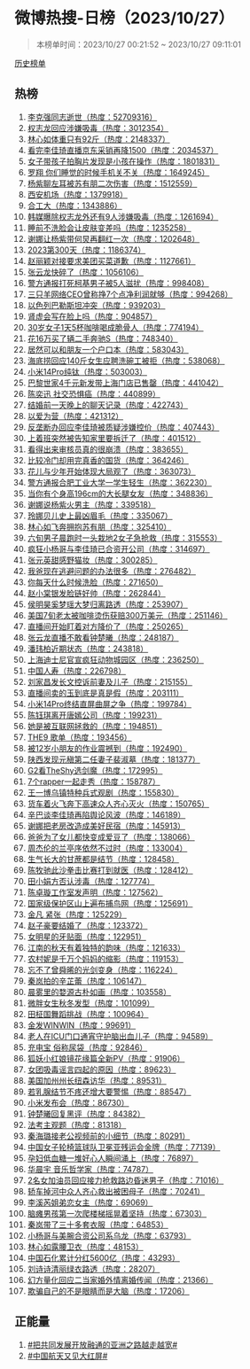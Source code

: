<h1>
微博热搜-日榜（2023/10/27）
</h1>
<blockquote>
<p>
本榜单时间：2023/10/27 00:21:52 ~ 2023/10/27 09:11:01
</p>
</blockquote>
<p>
<a href="https://github.com/daifee/weibo-hot-search/tree/main/archives/daily">历史榜单</a>
</p>
<h2>
热榜
</h2>
<ol>

<li>
<a href="https://s.weibo.com/weibo?q=%23%E6%9D%8E%E5%85%8B%E5%BC%BA%E5%90%8C%E5%BF%97%E9%80%9D%E4%B8%96%23" target="weibo">
李克强同志逝世（热度：52709316）
</a>
</li>

<li>
<a href="https://s.weibo.com/weibo?q=%23%E6%9D%83%E5%BF%97%E9%BE%99%E5%9B%9E%E5%BA%94%E6%B6%89%E5%AB%8C%E5%90%B8%E6%AF%92%23" target="weibo">
权志龙回应涉嫌吸毒（热度：3012354）
</a>
</li>

<li>
<a href="https://s.weibo.com/weibo?q=%23%E6%9E%97%E5%BF%83%E5%A6%82%E4%BD%93%E9%87%8D%E5%8F%AA%E6%9C%8992%E6%96%A4%23" target="weibo">
林心如体重只有92斤（热度：2148337）
</a>
</li>

<li>
<a href="https://s.weibo.com/weibo?q=%23%E7%9C%8B%E5%AE%8C%E6%9D%8E%E4%BD%B3%E7%90%A6%E7%9B%B4%E6%92%AD%E4%BA%AC%E4%B8%9C%E9%87%87%E9%94%80%E5%86%8D%E9%99%8D1500%23" target="weibo">
看完李佳琦直播京东采销再降1500（热度：2034537）
</a>
</li>

<li>
<a href="https://s.weibo.com/weibo?q=%23%E5%A5%B3%E5%AD%90%E5%B8%A6%E5%AD%A9%E5%AD%90%E6%8B%8D%E8%83%B8%E7%89%87%E5%8F%91%E7%8E%B0%E6%98%AF%E5%B0%8F%E5%AD%A9%E5%9C%A8%E6%93%8D%E4%BD%9C%23" target="weibo">
女子带孩子拍胸片发现是小孩在操作（热度：1801831）
</a>
</li>

<li>
<a href="https://s.weibo.com/weibo?q=%23%E7%BD%97%E7%BF%94%20%E4%BD%A0%E4%BB%AC%E7%9D%A1%E8%A7%89%E7%9A%84%E6%97%B6%E5%80%99%E6%89%8B%E6%9C%BA%E5%85%B3%E4%B8%8D%E5%85%B3%23" target="weibo">
罗翔 你们睡觉的时候手机关不关（热度：1649245）
</a>
</li>

<li>
<a href="https://s.weibo.com/weibo?q=%23%E6%9D%A8%E7%B4%AB%E8%81%8A%E5%B7%A6%E8%80%B3%E8%A2%AB%E8%8B%8F%E6%9C%89%E6%9C%8B%E4%BA%8C%E6%AC%A1%E4%BC%A4%E5%AE%B3%23" target="weibo">
杨紫聊左耳被苏有朋二次伤害（热度：1512559）
</a>
</li>

<li>
<a href="https://s.weibo.com/weibo?q=%23%E8%A5%BF%E5%AE%89%E6%9C%BA%E5%9C%BA%23" target="weibo">
西安机场（热度：1379918）
</a>
</li>

<li>
<a href="https://s.weibo.com/weibo?q=%23%E5%90%88%E5%B7%A5%E5%A4%A7%23" target="weibo">
合工大（热度：1343886）
</a>
</li>

<li>
<a href="https://s.weibo.com/weibo?q=%23%E9%9F%A9%E5%AA%92%E6%9B%9D%E9%99%A4%E6%9D%83%E5%BF%97%E9%BE%99%E5%A4%96%E8%BF%98%E6%9C%899%E4%BA%BA%E6%B6%89%E5%AB%8C%E5%90%B8%E6%AF%92%23" target="weibo">
韩媒曝除权志龙外还有9人涉嫌吸毒（热度：1261694）
</a>
</li>

<li>
<a href="https://s.weibo.com/weibo?q=%23%E7%9D%A1%E5%89%8D%E4%B8%8D%E6%B4%97%E8%84%B8%E4%BC%9A%E8%AE%A9%E7%9A%AE%E8%82%A4%E5%8F%98%E5%B7%AE%E5%90%97%23" target="weibo">
睡前不洗脸会让皮肤变差吗（热度：1235258）
</a>
</li>

<li>
<a href="https://s.weibo.com/weibo?q=%23%E8%B0%A2%E5%A8%9C%E8%AE%A9%E6%9D%A8%E7%B4%AB%E5%B8%A6%E4%BD%95%E7%82%85%E5%86%8D%E7%BF%BB%E7%BA%A2%E4%B8%80%E6%AC%A1%23" target="weibo">
谢娜让杨紫带何炅再翻红一次（热度：1202648）
</a>
</li>

<li>
<a href="https://s.weibo.com/weibo?q=%232023%E7%AC%AC300%E5%A4%A9%23" target="weibo">
2023第300天（热度：1186374）
</a>
</li>

<li>
<a href="https://s.weibo.com/weibo?q=%23%E8%B5%B5%E4%B8%BD%E9%A2%96%E5%AF%B9%E6%8E%A5%E8%A6%81%E6%B1%82%E7%BE%8E%E5%9B%A2%E4%B9%B0%E8%8F%9C%E9%81%93%E6%AD%89%23" target="weibo">
赵丽颖对接要求美团买菜道歉（热度：1127661）
</a>
</li>

<li>
<a href="https://s.weibo.com/weibo?q=%23%E5%BC%A0%E4%BA%91%E9%BE%99%E5%BF%AB%E7%A2%8E%E4%BA%86%23" target="weibo">
张云龙快碎了（热度：1056106）
</a>
</li>

<li>
<a href="https://s.weibo.com/weibo?q=%23%E8%AD%A6%E6%96%B9%E9%80%9A%E6%8A%A5%E6%89%93%E6%AD%BB%E6%9F%AF%E5%9F%BA%E7%94%B7%E5%AD%90%E8%A2%AB5%E4%BA%BA%E6%BB%8B%E6%89%B0%23" target="weibo">
警方通报打死柯基男子被5人滋扰（热度：998408）
</a>
</li>

<li>
<a href="https://s.weibo.com/weibo?q=%23%E4%B8%89%E5%8F%AA%E7%BE%8A%E7%BD%91%E7%BB%9CCEO%E6%9B%BE%E7%A7%B0%E6%8C%A37%E4%B8%AA%E7%82%B9%E5%87%80%E5%88%A9%E6%B6%A6%E5%B0%B1%E5%A4%9F%23" target="weibo">
三只羊网络CEO曾称挣7个点净利润就够（热度：994268）
</a>
</li>

<li>
<a href="https://s.weibo.com/weibo?q=%23%E4%BB%A5%E8%89%B2%E5%88%97%E5%B7%B4%E5%8B%92%E6%96%AF%E5%9D%A6%E5%86%B2%E7%AA%81%23" target="weibo">
以色列巴勒斯坦冲突（热度：939203）
</a>
</li>

<li>
<a href="https://s.weibo.com/weibo?q=%23%E8%82%BE%E8%99%9A%E4%BC%9A%E5%86%99%E5%9C%A8%E8%84%B8%E4%B8%8A%E5%90%97%23" target="weibo">
肾虚会写在脸上吗（热度：904857）
</a>
</li>

<li>
<a href="https://s.weibo.com/weibo?q=%2330%E5%B2%81%E5%A5%B3%E5%AD%901%E5%A4%A95%E6%9D%AF%E5%92%96%E5%95%A1%E5%96%9D%E6%88%90%E8%84%86%E9%AA%A8%E4%BA%BA%23" target="weibo">
30岁女子1天5杯咖啡喝成脆骨人（热度：774194）
</a>
</li>

<li>
<a href="https://s.weibo.com/weibo?q=%23%E8%8A%B116%E4%B8%87%E4%B9%B0%E4%BA%86%E8%BE%86%E4%BA%8C%E6%89%8B%E5%A5%94%E9%A9%B0S%23" target="weibo">
花16万买了辆二手奔驰S（热度：748340）
</a>
</li>

<li>
<a href="https://s.weibo.com/weibo?q=%23%E5%B1%85%E7%84%B6%E5%8F%AF%E4%BB%A5%E5%92%8C%E6%9C%8B%E5%8F%8B%E4%B8%80%E4%B8%AA%E6%88%B7%E5%8F%A3%E6%9C%AC%23" target="weibo">
居然可以和朋友一个户口本（热度：583043）
</a>
</li>

<li>
<a href="https://s.weibo.com/weibo?q=%23%E6%B5%B7%E5%BA%95%E6%8D%9E%E5%9B%9E%E5%BA%94140%E6%96%A4%E5%A5%B3%E7%94%9F%E5%BA%94%E8%81%98%E6%B4%97%E7%A2%97%E5%B7%A5%E8%A2%AB%E6%8B%92%23" target="weibo">
海底捞回应140斤女生应聘洗碗工被拒（热度：538068）
</a>
</li>

<li>
<a href="https://s.weibo.com/weibo?q=%23%E5%B0%8F%E7%B1%B314Pro%E7%BA%AF%E9%92%9B%23" target="weibo">
小米14Pro纯钛（热度：503003）
</a>
</li>

<li>
<a href="https://s.weibo.com/weibo?q=%23%E5%B7%B4%E9%BB%8E%E4%B8%96%E5%AE%B64%E5%8D%83%E5%85%83%E6%96%B0%E5%8F%91%E5%B8%A6%E4%B8%8A%E6%B5%B7%E9%97%A8%E5%BA%97%E5%B7%B2%E5%94%AE%E7%BD%84%23" target="weibo">
巴黎世家4千元新发带上海门店已售罄（热度：441042）
</a>
</li>

<li>
<a href="https://s.weibo.com/weibo?q=%23%E9%99%88%E5%A5%95%E8%BF%85%20%E7%A4%BE%E4%BA%A4%E6%81%90%E6%83%A7%E7%99%8C%23" target="weibo">
陈奕迅 社交恐惧癌（热度：440899）
</a>
</li>

<li>
<a href="https://s.weibo.com/weibo?q=%23%E7%BB%93%E5%A9%9A%E5%89%8D%E4%B8%80%E5%A4%A9%E6%99%9A%E4%B8%8A%E7%9A%84%E8%81%8A%E5%A4%A9%E8%AE%B0%E5%BD%95%23" target="weibo">
结婚前一天晚上的聊天记录（热度：422743）
</a>
</li>

<li>
<a href="https://s.weibo.com/weibo?q=%23%E4%BB%A5%E7%88%B1%E4%B8%BA%E8%90%A5%23" target="weibo">
以爱为营（热度：421312）
</a>
</li>

<li>
<a href="https://s.weibo.com/weibo?q=%23%E5%8F%8D%E5%9E%84%E6%96%AD%E5%8A%9E%E5%9B%9E%E5%BA%94%E6%9D%8E%E4%BD%B3%E7%90%A6%E8%A2%AB%E8%B4%A8%E7%96%91%E6%B6%89%E5%AB%8C%E6%8E%A7%E4%BB%B7%23" target="weibo">
反垄断办回应李佳琦被质疑涉嫌控价（热度：407443）
</a>
</li>

<li>
<a href="https://s.weibo.com/weibo?q=%23%E4%B8%8A%E7%9D%80%E7%8F%AD%E7%AA%81%E7%84%B6%E8%A2%AB%E5%91%8A%E7%9F%A5%E5%AE%B6%E9%87%8C%E8%A6%81%E6%8B%86%E8%BF%81%E4%BA%86%23" target="weibo">
上着班突然被告知家里要拆迁了（热度：401512）
</a>
</li>

<li>
<a href="https://s.weibo.com/weibo?q=%23%E7%9C%8B%E5%BE%97%E5%87%BA%E6%9D%A5%E5%AE%A1%E6%A0%B8%E5%91%98%E7%9C%9F%E7%9A%84%E5%BE%88%E5%B4%A9%E6%BA%83%23" target="weibo">
看得出来审核员真的很崩溃（热度：383655）
</a>
</li>

<li>
<a href="https://s.weibo.com/weibo?q=%23%E6%AF%94%E8%BE%83%E5%86%B7%E9%97%A8%E5%8D%B4%E7%94%A8%E5%AE%8C%E7%9C%9F%E9%A6%99%E7%9A%84%E5%9B%BD%E8%B4%A7%23" target="weibo">
比较冷门却用完真香的国货（热度：364246）
</a>
</li>

<li>
<a href="https://s.weibo.com/weibo?q=%23%E8%8A%B1%E5%84%BF%E4%B8%8E%E5%B0%91%E5%B9%B4%E5%BC%80%E5%A7%8B%E4%BD%93%E7%8E%B0%E5%A4%A7%E5%B1%80%E8%A7%82%E4%BA%86%23" target="weibo">
花儿与少年开始体现大局观了（热度：363073）
</a>
</li>

<li>
<a href="https://s.weibo.com/weibo?q=%23%E8%AD%A6%E6%96%B9%E9%80%9A%E6%8A%A5%E5%90%88%E8%82%A5%E5%B7%A5%E4%B8%9A%E5%A4%A7%E5%AD%A6%E4%B8%80%E5%AD%A6%E7%94%9F%E8%BD%BB%E7%94%9F%23" target="weibo">
警方通报合肥工业大学一学生轻生（热度：362230）
</a>
</li>

<li>
<a href="https://s.weibo.com/weibo?q=%23%E5%BD%93%E4%BD%A0%E6%9C%89%E4%B8%AA%E8%BA%AB%E9%AB%98196cm%E7%9A%84%E5%A4%A7%E9%95%BF%E8%85%BF%E5%A5%B3%E5%8F%8B%23" target="weibo">
当你有个身高196cm的大长腿女友（热度：348836）
</a>
</li>

<li>
<a href="https://s.weibo.com/weibo?q=%23%E8%B0%A2%E5%A8%9C%E8%AF%B4%E6%9D%A8%E7%B4%AB%E7%81%AB%E7%94%B7%E4%B8%BB%23" target="weibo">
谢娜说杨紫火男主（热度：339518）
</a>
</li>

<li>
<a href="https://s.weibo.com/weibo?q=%23%E7%8E%B2%E5%A8%9C%E8%B4%9D%E5%84%BF%E5%8F%B2%E4%B8%8A%E6%9C%80%E5%87%B6%E7%9C%89%E6%AF%9B%23" target="weibo">
玲娜贝儿史上最凶眉毛（热度：335067）
</a>
</li>

<li>
<a href="https://s.weibo.com/weibo?q=%23%E6%9E%97%E5%BF%83%E5%A6%82%E9%A3%9E%E5%A5%94%E6%8B%A5%E6%8A%B1%E8%8B%8F%E6%9C%89%E6%9C%8B%23" target="weibo">
林心如飞奔拥抱苏有朋（热度：325410）
</a>
</li>

<li>
<a href="https://s.weibo.com/weibo?q=%23%E5%85%AD%E6%97%AC%E7%94%B7%E5%AD%90%E6%99%A8%E8%B7%91%E6%97%B6%E4%B8%80%E5%A4%B4%E6%A0%BD%E5%9C%B02%E5%A5%B3%E5%AD%90%E6%80%A5%E6%8A%A2%E6%95%91%23" target="weibo">
六旬男子晨跑时一头栽地2女子急抢救（热度：315553）
</a>
</li>

<li>
<a href="https://s.weibo.com/weibo?q=%23%E7%96%AF%E7%8B%82%E5%B0%8F%E6%9D%A8%E5%93%A5%E4%B8%8E%E6%9D%8E%E4%BD%B3%E7%90%A6%E5%B7%B2%E5%90%88%E8%B5%84%E5%BC%80%E5%85%AC%E5%8F%B8%23" target="weibo">
疯狂小杨哥与李佳琦已合资开公司（热度：314697）
</a>
</li>

<li>
<a href="https://s.weibo.com/weibo?q=%23%E5%BC%A0%E5%85%83%E8%8B%B1%E7%94%9C%E6%84%9F%E9%87%8E%E7%8C%AB%E5%A6%86%23" target="weibo">
张元英甜感野猫妆（热度：300285）
</a>
</li>

<li>
<a href="https://s.weibo.com/weibo?q=%23%E6%88%91%E7%88%B8%E7%8E%B0%E5%9C%A8%E9%80%83%E9%81%BF%E9%97%AE%E9%A2%98%E7%9A%84%E5%8A%9E%E6%B3%95%E5%BE%88%E5%A4%9A%23" target="weibo">
我爸现在逃避问题的办法很多（热度：276482）
</a>
</li>

<li>
<a href="https://s.weibo.com/weibo?q=%23%E4%BD%A0%E6%AF%8F%E5%A4%A9%E4%BB%80%E4%B9%88%E6%97%B6%E5%80%99%E6%B4%97%E8%84%B8%23" target="weibo">
你每天什么时候洗脸（热度：271650）
</a>
</li>

<li>
<a href="https://s.weibo.com/weibo?q=%23%E8%B5%B5%E5%B0%8F%E6%A3%A0%E9%93%B6%E5%8F%91%E8%84%B8%E9%93%BE%E5%A5%BD%E5%B8%85%23" target="weibo">
赵小棠银发脸链好帅（热度：262844）
</a>
</li>

<li>
<a href="https://s.weibo.com/weibo?q=%23%E4%BE%AF%E6%98%8E%E6%98%8A%E5%A5%9A%E6%A2%A6%E7%91%B6%E5%A4%A7%E6%A2%A6%E5%BD%92%E7%A6%BB%E8%B7%AF%E9%80%8F%23" target="weibo">
侯明昊奚梦瑶大梦归离路透（热度：253907）
</a>
</li>

<li>
<a href="https://s.weibo.com/weibo?q=%23%E7%BE%8E%E5%9B%BD7%E6%97%AC%E8%80%81%E5%A4%AA%E8%A2%AB%E5%92%96%E5%95%A1%E7%83%AB%E4%BC%A4%E8%8E%B7%E8%B5%94300%E4%B8%87%E7%BE%8E%E5%85%83%23" target="weibo">
美国7旬老太被咖啡烫伤获赔300万美元（热度：251146）
</a>
</li>

<li>
<a href="https://s.weibo.com/weibo?q=%23%E7%9B%B4%E6%92%AD%E9%97%B4%E5%BC%80%E5%A7%8B%E7%9B%AF%E7%9D%80%E5%AF%B9%E6%96%B9%E9%99%8D%E4%BB%B7%E4%BA%86%23" target="weibo">
直播间开始盯着对方降价了（热度：250265）
</a>
</li>

<li>
<a href="https://s.weibo.com/weibo?q=%23%E5%BC%A0%E4%BA%91%E9%BE%99%E7%9B%B4%E6%92%AD%E4%B8%8D%E6%95%A2%E7%9C%8B%E9%92%9F%E6%A5%9A%E6%9B%A6%23" target="weibo">
张云龙直播不敢看钟楚曦（热度：248187）
</a>
</li>

<li>
<a href="https://s.weibo.com/weibo?q=%23%E6%BD%98%E7%8E%AE%E6%9F%8F%E8%BF%91%E6%9C%9F%E7%8A%B6%E6%80%81%23" target="weibo">
潘玮柏近期状态（热度：243818）
</a>
</li>

<li>
<a href="https://s.weibo.com/weibo?q=%23%E4%B8%8A%E6%B5%B7%E8%BF%AA%E5%A3%AB%E5%B0%BC%E5%AE%98%E5%AE%A3%E7%96%AF%E7%8B%82%E5%8A%A8%E7%89%A9%E5%9F%8E%E5%9B%AD%E5%8C%BA%23" target="weibo">
上海迪士尼官宣疯狂动物城园区（热度：236250）
</a>
</li>

<li>
<a href="https://s.weibo.com/weibo?q=%23%E4%B8%AD%E5%9B%BD%E4%BA%BA%E5%AF%BF%23" target="weibo">
中国人寿（热度：226798）
</a>
</li>

<li>
<a href="https://s.weibo.com/weibo?q=%23%E5%88%98%E5%AE%B6%E6%98%8C%E5%8F%91%E9%95%BF%E6%96%87%E6%8E%A7%E8%AF%89%E5%89%8D%E5%A6%BB%E5%8F%8A%E5%84%BF%E5%AD%90%23" target="weibo">
刘家昌发长文控诉前妻及儿子（热度：215155）
</a>
</li>

<li>
<a href="https://s.weibo.com/weibo?q=%23%E7%9B%B4%E6%92%AD%E9%97%B4%E5%8D%96%E7%9A%84%E7%8E%89%E5%88%B0%E5%BA%95%E6%98%AF%E7%9C%9F%E6%98%AF%E5%81%87%23" target="weibo">
直播间卖的玉到底是真是假（热度：203111）
</a>
</li>

<li>
<a href="https://s.weibo.com/weibo?q=%23%E5%B0%8F%E7%B1%B314Pro%E7%BB%88%E7%BB%93%E7%9B%B4%E5%B1%8F%E6%9B%B2%E5%B1%8F%E4%B9%8B%E4%BA%89%23" target="weibo">
小米14Pro终结直屏曲屏之争（热度：199784）
</a>
</li>

<li>
<a href="https://s.weibo.com/weibo?q=%23%E9%99%88%E9%92%B0%E7%90%AA%E7%A6%BB%E5%BC%80%E5%94%90%E5%AB%A3%E5%85%AC%E5%8F%B8%23" target="weibo">
陈钰琪离开唐嫣公司（热度：199231）
</a>
</li>

<li>
<a href="https://s.weibo.com/weibo?q=%23%E5%A5%B9%E6%98%AF%E8%A2%AB%E4%BA%92%E8%81%94%E7%BD%91%E6%8B%AF%E6%95%91%E7%9A%84%23" target="weibo">
她是被互联网拯救的（热度：194851）
</a>
</li>

<li>
<a href="https://s.weibo.com/weibo?q=%23THE9%20%E6%AD%8C%E5%8D%95%23" target="weibo">
THE9 歌单（热度：193456）
</a>
</li>

<li>
<a href="https://s.weibo.com/weibo?q=%23%E8%A2%AB12%E5%B2%81%E5%B0%8F%E6%9C%8B%E5%8F%8B%E7%9A%84%E4%BD%9C%E4%B8%9A%E9%9C%87%E6%92%BC%E5%88%B0%23" target="weibo">
被12岁小朋友的作业震撼到（热度：192490）
</a>
</li>

<li>
<a href="https://s.weibo.com/weibo?q=%23%E9%99%95%E8%A5%BF%E5%8F%91%E7%8E%B0%E5%85%83%E7%A8%B9%E7%AC%AC%E4%BA%8C%E4%BB%BB%E5%A6%BB%E5%AD%90%E8%A3%B4%E6%B7%91%E5%A2%93%23" target="weibo">
陕西发现元稹第二任妻子裴淑墓（热度：181377）
</a>
</li>

<li>
<a href="https://s.weibo.com/weibo?q=%23G2%E7%9C%8BTheShy%E9%80%89%E5%89%91%E9%AD%94%23" target="weibo">
G2看TheShy选剑魔（热度：172995）
</a>
</li>

<li>
<a href="https://s.weibo.com/weibo?q=%237%E4%B8%AArapper%E4%B8%80%E8%B5%B7%E8%B5%B0%E7%A7%80%23" target="weibo">
7个rapper一起走秀（热度：158787）
</a>
</li>

<li>
<a href="https://s.weibo.com/weibo?q=%23%E7%8E%8B%E4%B8%80%E5%8D%9A%E4%B9%8C%E9%95%87%E7%89%B9%E7%A7%8D%E5%85%B5%E5%BC%8F%E8%A7%82%E5%89%A7%23" target="weibo">
王一博乌镇特种兵式观剧（热度：155830）
</a>
</li>

<li>
<a href="https://s.weibo.com/weibo?q=%23%E8%B4%A7%E8%BD%A6%E7%9D%80%E7%81%AB%E9%A3%9E%E5%A5%94%E4%B8%8B%E9%AB%98%E9%80%9F%E4%BC%97%E4%BA%BA%E9%BD%90%E5%BF%83%E7%81%AD%E7%81%AB%23" target="weibo">
货车着火飞奔下高速众人齐心灭火（热度：150765）
</a>
</li>

<li>
<a href="https://s.weibo.com/weibo?q=%23%E8%BE%9B%E5%B7%B4%E8%B0%88%E6%9D%8E%E4%BD%B3%E7%90%A6%E5%86%8D%E9%99%B7%E8%88%86%E8%AE%BA%E9%A3%8E%E6%B3%A2%23" target="weibo">
辛巴谈李佳琦再陷舆论风波（热度：146189）
</a>
</li>

<li>
<a href="https://s.weibo.com/weibo?q=%23%E8%B0%A2%E5%A8%9C%E6%8A%8A%E8%80%81%E6%88%BF%E6%94%B9%E9%80%A0%E6%88%90%E7%BE%8E%E5%A5%BD%E6%B0%91%E5%AE%BF%23" target="weibo">
谢娜把老房改造成美好民宿（热度：145913）
</a>
</li>

<li>
<a href="https://s.weibo.com/weibo?q=%23%E7%88%B8%E7%88%B8%E4%B8%BA%E4%BA%86%E5%A5%B3%E5%84%BF%E9%83%BD%E5%BF%AB%E5%8F%98%E6%88%90%E7%88%B1%E8%B1%86%E4%BA%86%23" target="weibo">
爸爸为了女儿都快变成爱豆了（热度：138066）
</a>
</li>

<li>
<a href="https://s.weibo.com/weibo?q=%23%E5%91%A8%E6%9D%B0%E4%BC%A6%E7%9A%84%E5%85%B0%E4%BA%AD%E5%BA%8F%E4%BE%9D%E7%84%B6%E4%B8%8D%E8%BF%87%E6%97%B6%23" target="weibo">
周杰伦的兰亭序依然不过时（热度：133004）
</a>
</li>

<li>
<a href="https://s.weibo.com/weibo?q=%23%E7%94%9F%E6%B0%94%E9%95%BF%E5%A4%A7%E7%9A%84%E7%94%98%E8%94%97%E9%83%BD%E6%98%AF%E7%BB%93%E8%8A%82%23" target="weibo">
生气长大的甘蔗都是结节（热度：128458）
</a>
</li>

<li>
<a href="https://s.weibo.com/weibo?q=%23%E9%99%88%E7%89%A7%E9%A9%B0%E6%AD%A4%E6%B2%99%E6%8B%B3%E5%87%BB%E6%AF%94%E8%B5%9B%E6%89%93%E5%88%B0%E5%B0%B1%E5%8C%BB%23" target="weibo">
陈牧驰此沙拳击比赛打到就医（热度：128412）
</a>
</li>

<li>
<a href="https://s.weibo.com/weibo?q=%23%E7%94%B0%E5%B0%8F%E5%A8%9F%E6%96%B9%E5%90%A6%E8%AE%A4%E6%B6%89%E6%AF%92%23" target="weibo">
田小娟方否认涉毒（热度：127774）
</a>
</li>

<li>
<a href="https://s.weibo.com/weibo?q=%23%E9%99%88%E5%8D%93%E7%92%87%E5%B7%A5%E4%BD%9C%E5%AE%A4%E5%8F%91%E5%A3%B0%E6%98%8E%23" target="weibo">
陈卓璇工作室发声明（热度：127562）
</a>
</li>

<li>
<a href="https://s.weibo.com/weibo?q=%23%E5%9B%BD%E5%AE%B6%E7%BA%A7%E4%BF%9D%E6%8A%A4%E5%8C%BA%E5%B1%B1%E4%B8%8A%E9%81%8D%E5%B8%83%E6%8D%95%E9%B8%9F%E7%BD%91%23" target="weibo">
国家级保护区山上遍布捕鸟网（热度：125691）
</a>
</li>

<li>
<a href="https://s.weibo.com/weibo?q=%23%E9%87%91%E5%87%A1%20%E7%B4%A7%E5%BC%A0%23" target="weibo">
金凡 紧张（热度：125229）
</a>
</li>

<li>
<a href="https://s.weibo.com/weibo?q=%23%E8%B5%B5%E5%AD%90%E8%B1%AA%E8%A6%81%E7%BB%93%E5%A9%9A%E4%BA%86%23" target="weibo">
赵子豪要结婚了（热度：123372）
</a>
</li>

<li>
<a href="https://s.weibo.com/weibo?q=%23%E5%A5%B3%E6%98%8E%E6%98%9F%E7%9A%84%E7%89%99%E8%B4%B4%E9%9D%A2%23" target="weibo">
女明星的牙贴面（热度：122951）
</a>
</li>

<li>
<a href="https://s.weibo.com/weibo?q=%23%E6%B1%9F%E5%8D%97%E7%9A%84%E7%A7%8B%E5%A4%A9%E6%9C%89%E7%9D%80%E7%8B%AC%E7%89%B9%E7%9A%84%E9%9F%B5%E5%91%B3%23" target="weibo">
江南的秋天有着独特的韵味（热度：121633）
</a>
</li>

<li>
<a href="https://s.weibo.com/weibo?q=%23%E5%86%9C%E6%9D%91%E5%A6%AE%E6%98%AF%E5%8D%83%E4%B8%87%E4%B8%AA%E5%A6%88%E5%A6%88%E7%9A%84%E7%BC%A9%E5%BD%B1%23" target="weibo">
农村妮是千万个妈妈的缩影（热度：119153）
</a>
</li>

<li>
<a href="https://s.weibo.com/weibo?q=%23%E5%BF%98%E4%B8%8D%E4%BA%86%E6%9B%BE%E8%88%9C%E6%99%9E%E7%9A%84%E5%85%89%E5%89%91%E5%8F%98%E8%BA%AB%23" target="weibo">
忘不了曾舜晞的光剑变身（热度：116224）
</a>
</li>

<li>
<a href="https://s.weibo.com/weibo?q=%23%E7%A7%A6%E5%B2%9A%E6%8B%8D%E7%9A%84%E8%BE%9B%E8%8A%B7%E8%95%BE%23" target="weibo">
秦岚拍的辛芷蕾（热度：106147）
</a>
</li>

<li>
<a href="https://s.weibo.com/weibo?q=%23%E6%99%A8%E9%9B%BE%E9%87%8C%E7%9A%84%E5%A9%BA%E6%BA%90%E5%8F%A4%E6%9C%B4%E5%A6%82%E7%94%BB%23" target="weibo">
晨雾里的婺源古朴如画（热度：103558）
</a>
</li>

<li>
<a href="https://s.weibo.com/weibo?q=%23%E5%BE%AE%E8%83%96%E5%A5%B3%E7%94%9F%E7%A7%8B%E5%86%AC%E5%8F%91%E5%9E%8B%23" target="weibo">
微胖女生秋冬发型（热度：101099）
</a>
</li>

<li>
<a href="https://s.weibo.com/weibo?q=%23%E7%94%B0%E6%9F%BE%E5%9B%BD%E8%88%9E%E8%B9%88%E6%8C%91%E6%88%98%23" target="weibo">
田柾国舞蹈挑战（热度：100964）
</a>
</li>

<li>
<a href="https://s.weibo.com/weibo?q=%23%E9%87%91%E5%8F%91WINWIN%23" target="weibo">
金发WINWIN（热度：99691）
</a>
</li>

<li>
<a href="https://s.weibo.com/weibo?q=%23%E8%80%81%E4%BA%BA%E5%9C%A8ICU%E9%97%A8%E5%8F%A3%E9%80%9A%E5%AE%B5%E5%AE%88%E6%8A%A4%E8%84%91%E5%87%BA%E8%A1%80%E5%84%BF%E5%AD%90%23" target="weibo">
老人在ICU门口通宵守护脑出血儿子（热度：94589）
</a>
</li>

<li>
<a href="https://s.weibo.com/weibo?q=%23%E5%85%85%E7%94%B5%E5%AE%9D%20%E4%BF%97%E7%A7%B0%E5%B0%BF%E8%A2%8B%23" target="weibo">
充电宝 俗称尿袋（热度：92846）
</a>
</li>

<li>
<a href="https://s.weibo.com/weibo?q=%23%E7%8B%90%E5%A6%96%E5%B0%8F%E7%BA%A2%E5%A8%98%E9%95%9C%E8%8A%B1%E7%BC%98%E7%AF%87%E5%85%A8%E6%96%B0PV%23" target="weibo">
狐妖小红娘镜花缘篇全新PV（热度：91906）
</a>
</li>

<li>
<a href="https://s.weibo.com/weibo?q=%23%E5%A5%B3%E5%9B%A2%E5%90%B8%E6%AF%92%E8%B0%A3%E8%A8%80%E5%9B%9B%E8%B5%B7%E7%9A%84%E5%8E%9F%E5%9B%A0%23" target="weibo">
女团吸毒谣言四起的原因（热度：89623）
</a>
</li>

<li>
<a href="https://s.weibo.com/weibo?q=%23%E7%BE%8E%E5%9B%BD%E5%8A%A0%E5%B7%9E%E5%B7%9E%E9%95%BF%E7%BA%BD%E6%A3%AE%E8%AE%BF%E5%8D%8E%23" target="weibo">
美国加州州长纽森访华（热度：89531）
</a>
</li>

<li>
<a href="https://s.weibo.com/weibo?q=%23%E8%8B%A5%E4%B9%B3%E8%85%BA%E7%BB%93%E8%8A%82%E4%B8%8D%E7%96%BC%E8%BF%98%E5%A2%9E%E5%A4%A7%E8%A6%81%E8%AD%A6%E6%83%95%23" target="weibo">
若乳腺结节不疼还增大要警惕（热度：88547）
</a>
</li>

<li>
<a href="https://s.weibo.com/weibo?q=%23%E5%B0%8F%E7%B1%B3%E5%8F%91%E5%B8%83%E4%BC%9A%23" target="weibo">
小米发布会（热度：86730）
</a>
</li>

<li>
<a href="https://s.weibo.com/weibo?q=%23%E9%92%9F%E6%A5%9A%E6%9B%A6%E5%9B%9E%E5%A4%8D%E9%BB%91%E8%AF%84%23" target="weibo">
钟楚曦回复黑评（热度：84382）
</a>
</li>

<li>
<a href="https://s.weibo.com/weibo?q=%23%E6%B3%95%E8%80%83%E4%B8%BB%E8%A7%82%E9%A2%98%23" target="weibo">
法考主观题（热度：81318）
</a>
</li>

<li>
<a href="https://s.weibo.com/weibo?q=%23%E7%A7%A6%E6%B5%B7%E7%92%90%E6%8E%A5%E8%80%81%E5%85%AC%E8%A7%86%E9%A2%91%E5%89%8D%E7%9A%84%E5%B0%8F%E7%BB%86%E8%8A%82%23" target="weibo">
秦海璐接老公视频前的小细节（热度：80291）
</a>
</li>

<li>
<a href="https://s.weibo.com/weibo?q=%23%E4%B8%AD%E5%9B%BD%E5%A5%B3%E5%AD%90%E8%BD%AE%E6%A4%85%E7%AF%AE%E7%90%83%E9%98%9F%E5%8D%AB%E5%86%95%E4%BA%9A%E6%AE%8B%E8%BF%90%E4%BC%9A%E9%87%91%E7%89%8C%23" target="weibo">
中国女子轮椅篮球队卫冕亚残运会金牌（热度：77139）
</a>
</li>

<li>
<a href="https://s.weibo.com/weibo?q=%23%E5%AD%95%E5%A6%87%E4%BD%8E%E8%A1%80%E7%B3%96%E4%B8%80%E5%A0%86%E5%A5%BD%E5%BF%83%E4%BA%BA%E7%9E%AC%E9%97%B4%E6%B6%8C%E4%B8%8A%23" target="weibo">
孕妇低血糖一堆好心人瞬间涌上（热度：76897）
</a>
</li>

<li>
<a href="https://s.weibo.com/weibo?q=%23%E5%8D%8E%E6%99%A8%E5%AE%87%20%E9%9F%B3%E4%B9%90%E5%93%B2%E5%AD%A6%E5%AE%B6%23" target="weibo">
华晨宇 音乐哲学家（热度：74787）
</a>
</li>

<li>
<a href="https://s.weibo.com/weibo?q=%232%E5%90%8D%E5%A5%B3%E5%8A%A0%E6%B2%B9%E5%91%98%E5%9B%9E%E5%BA%94%E6%8E%A5%E5%8A%9B%E6%8A%A2%E6%95%91%E8%B7%AF%E8%BE%B9%E6%98%8F%E8%BF%B7%E7%94%B7%E5%AD%90%23" target="weibo">
2名女加油员回应接力抢救路边昏迷男子（热度：71016）
</a>
</li>

<li>
<a href="https://s.weibo.com/weibo?q=%23%E8%BD%BF%E8%BD%A6%E6%8E%89%E6%B2%B3%E4%B8%AD%E4%BC%97%E4%BA%BA%E9%BD%90%E5%BF%83%E6%95%91%E5%87%BA%E8%A2%AB%E5%9B%B0%E6%AF%8D%E5%AD%90%23" target="weibo">
轿车掉河中众人齐心救出被困母子（热度：70241）
</a>
</li>

<li>
<a href="https://s.weibo.com/weibo?q=%23%E6%9D%8E%E6%BA%AA%E8%8A%AE%E5%A7%90%E5%BC%9F%E6%81%8B%E5%A5%B3%E4%B8%BB%23" target="weibo">
李溪芮姐弟恋女主（热度：69069）
</a>
</li>

<li>
<a href="https://s.weibo.com/weibo?q=%23%E8%84%91%E7%98%AB%E7%94%B7%E5%AD%A9%E7%AC%AC%E4%B8%80%E6%AC%A1%E7%88%AC%E6%A5%BC%E6%A2%AF%E6%91%87%E6%99%83%E7%9D%80%E5%9D%9A%E6%8C%81%23" target="weibo">
脑瘫男孩第一次爬楼梯摇晃着坚持（热度：67303）
</a>
</li>

<li>
<a href="https://s.weibo.com/weibo?q=%23%E7%A7%A6%E5%B2%9A%E5%B8%A6%E4%BA%86%E4%B8%89%E5%8D%81%E5%A4%9A%E5%A5%97%E8%A1%A3%E6%9C%8D%23" target="weibo">
秦岚带了三十多套衣服（热度：64853）
</a>
</li>

<li>
<a href="https://s.weibo.com/weibo?q=%23%E5%B0%8F%E6%9D%A8%E5%93%A5%E4%B8%8E%E7%BE%8E%E8%85%95%E5%90%88%E8%B5%84%E5%85%AC%E5%8F%B8%E7%B3%BB%E4%B9%8C%E9%BE%99%23" target="weibo">
小杨哥与美腕合资公司系乌龙（热度：63793）
</a>
</li>

<li>
<a href="https://s.weibo.com/weibo?q=%23%E6%9E%97%E5%BF%83%E5%A6%82%E9%9C%B2%E8%85%B0%E5%8D%AB%E8%A1%A3%23" target="weibo">
林心如露腰卫衣（热度：48153）
</a>
</li>

<li>
<a href="https://s.weibo.com/weibo?q=%23%E4%B8%AD%E5%9B%BD%E7%9F%B3%E5%8C%96%E7%B4%AF%E8%AE%A1%E5%88%86%E7%BA%A25600%E4%BA%BF%23" target="weibo">
中国石化累计分红5600亿（热度：43293）
</a>
</li>

<li>
<a href="https://s.weibo.com/weibo?q=%23%E5%88%98%E8%AF%97%E8%AF%97%E6%B8%85%E4%B8%BD%E7%BB%BF%E8%A1%A3%E8%B7%AF%E9%80%8F%23" target="weibo">
刘诗诗清丽绿衣路透（热度：28207）
</a>
</li>

<li>
<a href="https://s.weibo.com/weibo?q=%23%E5%B9%BB%E6%96%B9%E9%87%8F%E5%8C%96%E5%9B%9E%E5%BA%94%E4%BA%8C%E5%BD%93%E5%AE%B6%E5%A9%9A%E5%A4%96%E6%83%85%E7%A6%BB%E5%A9%9A%E4%BC%A0%E9%97%BB%23" target="weibo">
幻方量化回应二当家婚外情离婚传闻（热度：21366）
</a>
</li>

<li>
<a href="https://s.weibo.com/weibo?q=%23%E6%AC%BA%E9%AA%97%E8%87%AA%E5%B7%B1%E7%9A%84%E4%B8%8D%E6%98%AF%E7%9C%BC%E7%9D%9B%E8%80%8C%E6%98%AF%E5%A4%A7%E8%84%91%23" target="weibo">
欺骗自己的不是眼睛而是大脑（热度：17206）
</a>
</li>

</ol>
<h2>
正能量
</h2>
<ol>

<li>
<a href="https://s.weibo.com/weibo?q=%23%23%E6%8A%8A%E5%85%B1%E5%90%8C%E5%8F%91%E5%B1%95%E5%BC%80%E6%94%BE%E8%9E%8D%E9%80%9A%E7%9A%84%E4%BA%9A%E6%B4%B2%E4%B9%8B%E8%B7%AF%E8%B6%8A%E8%B5%B0%E8%B6%8A%E5%AE%BD%23%23" target="weibo">
#把共同发展开放融通的亚洲之路越走越宽#
</a>
</li>

<li>
<a href="https://s.weibo.com/weibo?q=%23%23%E4%B8%AD%E5%9B%BD%E8%88%AA%E5%A4%A9%E5%8F%88%E8%A7%81%E5%A4%A7%E7%BA%A2%E5%B1%8F%23%23" target="weibo">
#中国航天又见大红屏#
</a>
</li>

</ol>